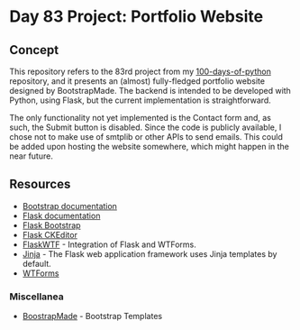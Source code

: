 # Day 83 Project: Portfolio Website

## Concept

This repository refers to the 83rd project from my [100-days-of-python](https://github.com/RobertoLJr/100-days-of-python)
repository, and it presents an (almost) fully-fledged portfolio website designed by BootstrapMade. The
backend is intended to be developed with Python, using Flask, but the current implementation is straightforward.

The only functionality not yet implemented is the Contact form and, as such, the Submit button is disabled. Since the
code is publicly available, I chose not to make use of smtplib or other APIs to send emails. This could be
added upon hosting the website somewhere, which might happen in the near future.

## Resources

- [Bootstrap documentation](https://getbootstrap.com/docs/5.3/getting-started/introduction/)
- [Flask documentation](https://flask.palletsprojects.com/en/3.0.x/)
- [Flask Bootstrap](https://pythonhosted.org/Flask-Bootstrap/)
- [Flask CKEditor](https://flask-ckeditor.readthedocs.io/en/latest/)
- [FlaskWTF](https://flask-wtf.readthedocs.io/en/1.2.x/) - Integration of Flask and WTForms.
- [Jinja](https://jinja.palletsprojects.com/en/3.1.x/) - The Flask web application framework uses Jinja templates by default.
- [WTForms](https://wtforms.readthedocs.io/en/3.1.x/)

### Miscellanea

- [BoostrapMade](https://bootstrapmade.com/) - Bootstrap Templates
